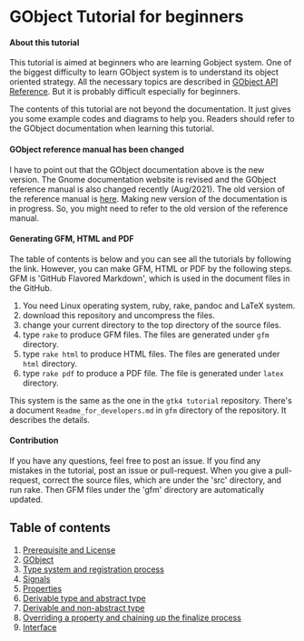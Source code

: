 # GObject Tutorial for beginners

#### About this tutorial

This tutorial is aimed at beginners who are learning Gobject system.
One of the biggest difficulty to learn GObject system is to understand its object oriented strategy.
All the necessary topics are described in [GObject API Reference](https://docs.gtk.org/gobject/).
But it is probably difficult especially for beginners.

The contents of this tutorial are not beyond the documentation.
It just gives you some example codes and diagrams to help you.
Readers should refer to the GObject documentation when learning this tutorial.

#### GObject reference manual has been changed

I have to point out that the GObject documentation above is the new version.
The Gnome documentation website is revised and the GObject reference manual is also changed recently (Aug/2021).
The old version of the reference manual is [here](https://developer-old.gnome.org/gobject/stable/).
Making new version of the documentation is in progress.
So, you might need to refer to the old version of the reference manual.

#### Generating GFM, HTML and PDF

The table of contents is below and you can see all the tutorials by following the link.
However, you can make GFM, HTML or PDF by the following steps.
GFM is 'GitHub Flavored Markdown', which is used in the document files in the GitHub. 

1. You need Linux operating system, ruby, rake, pandoc and LaTeX system.
2. download this repository and uncompress the files.
3. change your current directory to the top directory of the source files.
4. type `rake` to produce GFM files. The files are generated under `gfm` directory.
5. type `rake html` to produce HTML files. The files are generated under `html` directory.
6. type `rake pdf` to produce a PDF file. The file is generated under `latex` directory.

This system is the same as the one in the `gtk4 tutorial` repository.
There's a document `Readme_for_developers.md` in `gfm` directory of the repository.
It describes the details.

#### Contribution

If you have any questions, feel free to post an issue.
If you find any mistakes in the tutorial, post an issue or pull-request.
When you give a pull-request, correct the source files, which are under the 'src' directory, and run rake.
Then GFM files under the 'gfm' directory are automatically updated.

## Table of contents

1. [Prerequisite and License](gfm/sec1.md)
1. [GObject](gfm/sec2.md)
1. [Type system and registration process](gfm/sec3.md)
1. [Signals](gfm/sec4.md)
1. [Properties](gfm/sec5.md)
1. [Derivable type and abstract type](gfm/sec6.md)
1. [Derivable and non-abstract type](gfm/sec7.md)
1. [Overriding a property and chaining up the finalize process](gfm/sec8.md)
1. [Interface](gfm/sec9.md)
